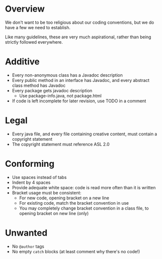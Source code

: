 # Overview #

We don't want to be too religious about our coding conventions, but we do have a few we need to establish.

Like many guidelines, these are very much aspirational, rather than being strictly followed everywhere.

# Additive #

  * Every non-anonymous class has a Javadoc description
  * Every public method in an interface has Javadoc, and every abstract class method has Javadoc
  * Every package gets javadoc description
    * Use package-info.java, not package.html
  * If code is left incomplete for later revision, use TODO in a comment

# Legal #

  * Every java file, and every file containing creative content, must contain a copyright statement
  * The copyright statement must reference ASL 2.0

# Conforming #

  * Use spaces instead of tabs
  * Indent by 4 spaces
  * Provide adequate white space: code is read more often than it is written
  * Bracket usage must be consistent:
    * For new code, opening bracket on a new line
    * For existing code, match the bracket convention in use
    * You may completely change bracket convention in a class file, to opening bracket on new line (only)

# Unwanted #

  * No `@author` tags
  * No empty `catch` blocks (at least comment why there's no code!)